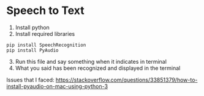 # Speech to Text

1. Install python
2. Install required libraries
```
pip install SpeechRecognition
pip install PyAudio
```

3. Run this file and say something when it indicates in terminal
4. What you said has been recognized and displayed in the terminal


Issues that I faced:
https://stackoverflow.com/questions/33851379/how-to-install-pyaudio-on-mac-using-python-3